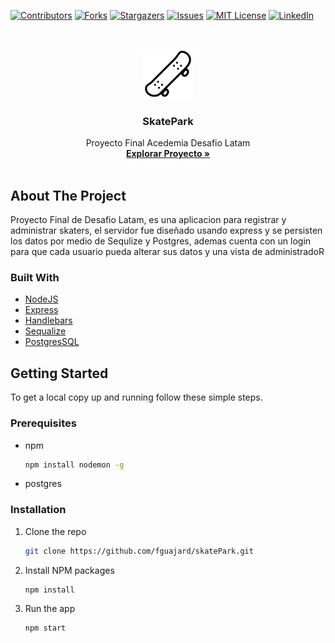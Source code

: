 [![Contributors][contributors-shield]][contributors-url]
[![Forks][forks-shield]][forks-url]
[![Stargazers][stars-shield]][stars-url]
[![Issues][issues-shield]][issues-url]
[![MIT License][license-shield]][license-url]
[![LinkedIn][linkedin-shield]][linkedin-url]

<!-- PROJECT LOGO -->
<br />
<p align="center">
  <a href="https://github.com/fguajard/skatePark">
    <img src="public/imagenes/logo.png" alt="Logo" width="80" height="80">
  </a>

  <h3 align="center">SkatePark</h3>

  <p align="center">
    Proyecto Final Acedemia Desafio Latam
    <br />
    <a href="https://github.com/fguajard/skatePark"><strong>Explorar Proyecto »</strong></a>
    <br />
    <br />    
  </p>
</p>


<!-- ABOUT THE PROJECT -->
## About The Project
Proyecto Final de Desafio Latam, es una aplicacion para registrar y administrar skaters, el servidor fue diseñado usando express y se persisten los datos por medio de Sequlize y Postgres, ademas cuenta con un login para que cada usuario pueda alterar sus datos y una vista de administradoR  


### Built With

* [NodeJS]()
* [Express]()
* [Handlebars]()
* [Sequalize]()
* [PostgresSQL]()


<!-- GETTING STARTED -->
## Getting Started

To get a local copy up and running follow these simple steps.

### Prerequisites


* npm
  ```sh
  npm install nodemon -g
  ```
* postgres
  

### Installation

1. Clone the repo
   ```sh
   git clone https://github.com/fguajard/skatePark.git
   ```
2. Install NPM packages
   ```sh
   npm install
   ```

3. Run the app
   ```sh
   npm start
   ```




<!-- MARKDOWN LINKS & IMAGES -->
<!-- https://www.markdownguide.org/basic-syntax/#reference-style-links -->
[contributors-shield]: https://img.shields.io/github/contributors/fguajard/repo.svg?style=for-the-badge
[contributors-url]: https://github.com/fguajard/skatepark/graphs/contributors
[forks-shield]: https://img.shields.io/github/forks/fguajard/repo.svg?style=for-the-badge
[forks-url]: https://github.com/fguajard/skatepark/network/members
[stars-shield]: https://img.shields.io/github/stars/fguajard/repo.svg?style=for-the-badge
[stars-url]: https://github.com/fguajard/skatepark/stargazers
[issues-shield]: https://img.shields.io/github/issues/fguajard/repo.svg?style=for-the-badge
[issues-url]: https://github.com/fguajard/skatepark/issues
[license-shield]: https://img.shields.io/github/license/fguajard/repo.svg?style=for-the-badge
[license-url]: https://github.com/fguajard/skatepark/blob/master/LICENSE.txt
[linkedin-shield]: https://img.shields.io/badge/-LinkedIn-black.svg?style=for-the-badge&logo=linkedin&colorB=555
[linkedin-url]: https://www.linkedin.com/in/fguajardomagana/